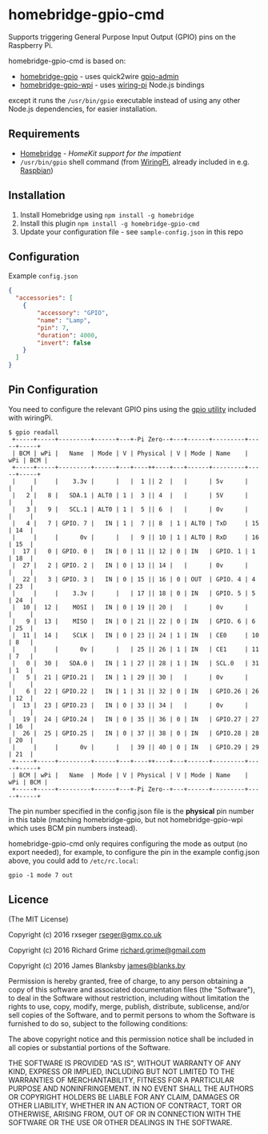 # homebridge-gpio-cmd

Supports triggering General Purpose Input Output (GPIO) pins on the Raspberry Pi.

homebridge-gpio-cmd is based on:

* [homebridge-gpio](https://www.npmjs.com/package/homebridge-gpio) - uses quick2wire [gpio-admin](https://github.com/quick2wire/quick2wire-gpio-admin)
* [homebridge-gpio-wpi](https://www.npmjs.com/package/homebridge-gpio-wpi) - uses [wiring-pi](https://github.com/eugeneware/wiring-pi) Node.js bindings

except it runs the `/usr/bin/gpio` executable instead of using any other Node.js dependencies, for easier installation.

## Requirements
-	[Homebridge](https://github.com/nfarina/homebridge) - _HomeKit support for the impatient_
-	`/usr/bin/gpio` shell command (from [WiringPi](http://wiringpi.com), already included in e.g. [Raspbian](http://raspbian.org))

## Installation
1.	Install Homebridge using `npm install -g homebridge`
2.	Install this plugin `npm install -g homebridge-gpio-cmd`
3.	Update your configuration file - see `sample-config.json` in this repo

## Configuration
Example `config.json`

```json
{
  "accessories": [
    {
        "accessory": "GPIO",
        "name": "Lamp",
        "pin": 7,
        "duration": 4000,
        "invert": false
    }
  ]
}
```

## Pin Configuration
You need to configure the relevant GPIO pins using the [gpio utility](https://projects.drogon.net/raspberry-pi/wiringpi/the-gpio-utility/
) included with wiringPi.

```
$ gpio readall
 +-----+-----+---------+------+---+-Pi Zero--+---+------+---------+-----+-----+
 | BCM | wPi |   Name  | Mode | V | Physical | V | Mode | Name    | wPi | BCM |
 +-----+-----+---------+------+---+----++----+---+------+---------+-----+-----+
 |     |     |    3.3v |      |   |  1 || 2  |   |      | 5v      |     |     |
 |   2 |   8 |   SDA.1 | ALT0 | 1 |  3 || 4  |   |      | 5V      |     |     |
 |   3 |   9 |   SCL.1 | ALT0 | 1 |  5 || 6  |   |      | 0v      |     |     |
 |   4 |   7 | GPIO. 7 |   IN | 1 |  7 || 8  | 1 | ALT0 | TxD     | 15  | 14  |
 |     |     |      0v |      |   |  9 || 10 | 1 | ALT0 | RxD     | 16  | 15  |
 |  17 |   0 | GPIO. 0 |   IN | 0 | 11 || 12 | 0 | IN   | GPIO. 1 | 1   | 18  |
 |  27 |   2 | GPIO. 2 |   IN | 0 | 13 || 14 |   |      | 0v      |     |     |
 |  22 |   3 | GPIO. 3 |   IN | 0 | 15 || 16 | 0 | OUT  | GPIO. 4 | 4   | 23  |
 |     |     |    3.3v |      |   | 17 || 18 | 0 | IN   | GPIO. 5 | 5   | 24  |
 |  10 |  12 |    MOSI |   IN | 0 | 19 || 20 |   |      | 0v      |     |     |
 |   9 |  13 |    MISO |   IN | 0 | 21 || 22 | 0 | IN   | GPIO. 6 | 6   | 25  |
 |  11 |  14 |    SCLK |   IN | 0 | 23 || 24 | 1 | IN   | CE0     | 10  | 8   |
 |     |     |      0v |      |   | 25 || 26 | 1 | IN   | CE1     | 11  | 7   |
 |   0 |  30 |   SDA.0 |   IN | 1 | 27 || 28 | 1 | IN   | SCL.0   | 31  | 1   |
 |   5 |  21 | GPIO.21 |   IN | 1 | 29 || 30 |   |      | 0v      |     |     |
 |   6 |  22 | GPIO.22 |   IN | 1 | 31 || 32 | 0 | IN   | GPIO.26 | 26  | 12  |
 |  13 |  23 | GPIO.23 |   IN | 0 | 33 || 34 |   |      | 0v      |     |     |
 |  19 |  24 | GPIO.24 |   IN | 0 | 35 || 36 | 0 | IN   | GPIO.27 | 27  | 16  |
 |  26 |  25 | GPIO.25 |   IN | 0 | 37 || 38 | 0 | IN   | GPIO.28 | 28  | 20  |
 |     |     |      0v |      |   | 39 || 40 | 0 | IN   | GPIO.29 | 29  | 21  |
 +-----+-----+---------+------+---+----++----+---+------+---------+-----+-----+
 | BCM | wPi |   Name  | Mode | V | Physical | V | Mode | Name    | wPi | BCM |
 +-----+-----+---------+------+---+-Pi Zero--+---+------+---------+-----+-----+
```

The pin number specified in the config.json file is the **physical** pin number in this table
(matching homebridge-gpio, but not homebridge-gpio-wpi which uses BCM pin numbers instead).

homebridge-gpio-cmd only requires configuring the mode as output (no export needed), for example,
to configure the pin in the example config.json above, you could add to `/etc/rc.local`:

```
gpio -1 mode 7 out
```

## Licence

(The MIT License)

Copyright (c) 2016 rxseger rseger@gmx.co.uk

Copyright (c) 2016 Richard Grime richard.grime@gmail.com

Copyright (c) 2016 James Blanksby james@blanks.by

Permission is hereby granted, free of charge, to any person obtaining a copy of this software and associated documentation files (the "Software"), to deal in the Software without restriction, including without limitation the rights to use, copy, modify, merge, publish, distribute, sublicense, and/or sell copies of the Software, and to permit persons to whom the Software is furnished to do so, subject to the following conditions:

The above copyright notice and this permission notice shall be included in all copies or substantial portions of the Software.

THE SOFTWARE IS PROVIDED "AS IS", WITHOUT WARRANTY OF ANY KIND, EXPRESS OR IMPLIED, INCLUDING BUT NOT LIMITED TO THE WARRANTIES OF MERCHANTABILITY, FITNESS FOR A PARTICULAR PURPOSE AND NONINFRINGEMENT. IN NO EVENT SHALL THE AUTHORS OR COPYRIGHT HOLDERS BE LIABLE FOR ANY CLAIM, DAMAGES OR OTHER LIABILITY, WHETHER IN AN ACTION OF CONTRACT, TORT OR OTHERWISE, ARISING FROM, OUT OF OR IN CONNECTION WITH THE SOFTWARE OR THE USE OR OTHER DEALINGS IN THE SOFTWARE.
